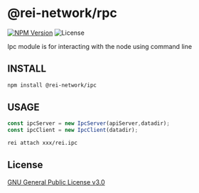 # @rei-network/rpc

[![NPM Version](https://img.shields.io/npm/v/@rei-network/ipc)](https://www.npmjs.org/package/@rei-network/ipc)
![License](https://img.shields.io/npm/l/@rei-network/ipc)



Ipc module is for interacting with the node using command line

## INSTALL

```sh
npm install @rei-network/ipc
```

## USAGE

```ts
const ipcServer = new IpcServer(apiServer,datadir);
const ipcClient = new IpcClient(datadir);
```

```sh 
rei attach xxx/rei.ipc
```
## License

[GNU General Public License v3.0](https://www.gnu.org/licenses/gpl-3.0.en.html)
